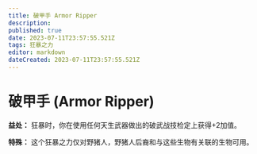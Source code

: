 ```yaml
---
title: 破甲手 Armor Ripper
description: 
published: true
date: 2023-07-11T23:57:55.521Z
tags: 狂暴之力
editor: markdown
dateCreated: 2023-07-11T23:57:55.521Z
---
```


# 破甲手 (Armor Ripper)

**益处：** 狂暴时，你在使用任何天生武器做出的破武战技检定上获得+2加值。

**特殊：** 这个狂暴之力仅对野猪人，野猪人后裔和与这些生物有关联的生物可用。